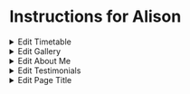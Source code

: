 # Instructions for Alison

<details>
  <summary>Edit Timetable</summary>

  1. Open _includes/timetable.html
  2. Find the Location Required
    1. Kingskerswell - Line 14
    2. Teignmouth - Line 51
    3. Torquay - Line 67
  3. Each event has 5 sections (Day, Time, Price, Location and Notes)
    1. Change these accordingly
    2. You can remove whole sections and you can copy existing section and paste to create a new line in the table.
</details>

<details>
  <summary>Edit Gallery</summary>


</details>

<details>
  <summary>Edit About Me</summary>


</details>

<details>
  <summary>Edit Testimonials</summary>


</details>

<details>
  <summary>Edit Page Title</summary>


</details>

